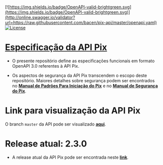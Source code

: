 [![https://img.shields.io/badge/OpenAPI-valid-brightgreen.svg](https://img.shields.io/badge/OpenAPI-valid-brightgreen.svg)](http://online.swagger.io/validator?url=https://raw.githubusercontent.com/bacen/pix-api/master/openapi.yaml) [![License](https://img.shields.io/badge/License-Apache%202.0-blue.svg)](https://www.apache.org/licenses/LICENSE-2.0)

# [Especificação da API Pix](https://bacen.github.io/pix-api/index.html)

* O presente repositório define as especificações funcionais em formato OpenAPI 3.0 referentes à API Pix.

* Os aspectos de segurança da API Pix transcendem o escopo deste repositório. Maiores detalhes sobre segurança podem ser encontrados no __[Manual de Padrões Para Iniciação do Pix](https://www.bcb.gov.br/estabilidadefinanceira/pix?modalAberto=regulamentacao_pix)__ e no __[Manual de Segurança do Pix](https://www.bcb.gov.br/estabilidadefinanceira/pix?modalAberto=regulamentacao_pix)__. 

# Link para visualização da API Pix

O branch `master` da API pode ser visualizado __[aqui](https://bacen.github.io/pix-api/index.html)__.

# Release atual: 2.3.0

* A release atual da API Pix pode ser encontrada neste __[link](https://github.com/bacen/pix-api/releases/tag/2.3.0)__.
